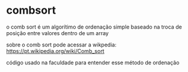 # combsort
o comb sort é um algorítimo de ordenação simple baseado na troca de posição entre valores dentro de um array

sobre o comb sort pode acessar a wikpedia: https://pt.wikipedia.org/wiki/Comb_sort

código usado na faculdade para entender esse método de ordenação
